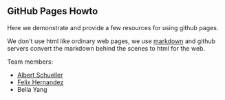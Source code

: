 ## GitHub Pages Howto

Here we demonstrate and provide a few resources for using github pages.

We don't use html like ordinary web pages, we use [markdown](https://guides.github.com/pdfs/markdown-cheatsheet-online.pdf) and github
servers convert the markdown behind the scenes to html for the web.

Team members:

* [Albert Schueller](Albert)
* [Felix Hernandez](Felix)
* Bella Yang